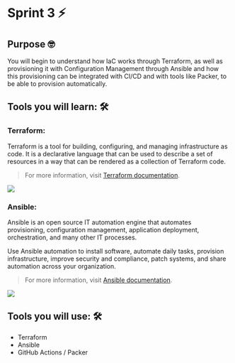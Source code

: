# Sprint 3 ⚡️

## Purpose 🤓
You will begin to understand how IaC works through Terraform, as well as provisioning it with Configuration Management through Ansible and how this provisioning can be integrated with CI/CD and with tools like Packer, to be able to provision automatically.

## Tools you will learn: 🛠

### Terraform:
Terraform is a tool for building, configuring, and managing infrastructure as code. It is a declarative language that can be used to describe a set of resources in a way that can be rendered as a collection of Terraform code.

> For more information, visit [Terraform documentation](https://www.terraform.io/).

![](https://upload.wikimedia.org/wikipedia/commons/thumb/0/04/Terraform_Logo.svg/1280px-Terraform_Logo.svg.png)

### Ansible:
Ansible is an open source IT automation engine that automates provisioning, configuration management, application deployment, orchestration, and many other IT processes.

Use Ansible automation to install software, automate daily tasks, provision infrastructure, improve security and compliance, patch systems, and share automation across your organization.

>	For more information, visit [Ansible documentation](https://www.redhat.com/en/topics/automation/learning-ansible-tutorial#ansible-playbooks).

![](https://swapps.com/wp-content/uploads/2018/02/ansible-header-1024x640.png)

## Tools you will use: 🛠
-	Terraform
-	Ansible
- GitHub Actions / Packer
